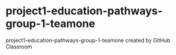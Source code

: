 # project1-education-pathways-group-1-teamone
project1-education-pathways-group-1-teamone created by GitHub Classroom
